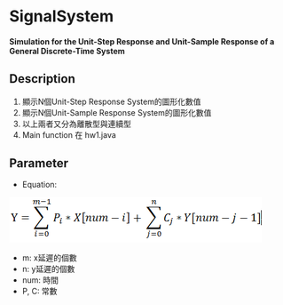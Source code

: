 SignalSystem
===
#### Simulation for the Unit-Step Response and Unit-Sample Response of a General Discrete-Time System 

Description
---
1. 顯示N個Unit-Step Response System的圖形化數值
2. 顯示N個Unit-Sample Response System的圖形化數值
3. 以上兩者又分為離散型與連續型
4. Main function 在 hw1.java

Parameter
---
- Equation:

![](https://github.com/guiruli08650129/NUTN-Course/blob/master/SignalSystem/HW1/equation.png)

- m: x延遲的個數
- n: y延遲的個數
- num: 時間
- P, C: 常數

